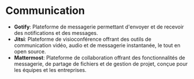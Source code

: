 # Communication

- **Gotify**: Plateforme de messagerie permettant d'envoyer et de recevoir des notifications et des messages.
- **Jitsi**: Plateforme de visioconférence offrant des outils de communication vidéo, audio et de messagerie instantanée, le tout en open source.
- **Mattermost**: Plateforme de collaboration offrant des fonctionnalités de messagerie, de partage de fichiers et de gestion de projet, conçue pour les équipes et les entreprises.
